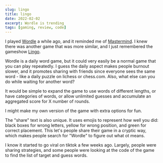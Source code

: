 ```yaml
---
slug: lingo
title: lingo
date: 2022-02-02
excerpt: Wordle is trending
tags: [gaming, review, code]
---
```


I played [Wordle](https://www.powerlanguage.co.uk/wordle/) a while ago, and it reminded me of [Mastermind](https://en.wikipedia.org/wiki/Mastermind_(board_game)). I knew there was another game that was more similar, and I just remembered the gameshow [Lingo](https://en.wikipedia.org/wiki/Lingo_(American_game_show)).

Wordle is a daily word game, but it could very easily be a normal game that you can play repeatedly. I guess the daily aspect makes people burnout slower, and it promotes sharing with friends since everyone sees the same word - like a daily puzzle on lichess or chess.com. Also, what else can you do while waiting for another word?

It would be simple to expand the game to use words of different lengths, or have categories of words, or allow unlimited guesses and accumulate an aggregated score for X number of rounds.

I might make my own version of the game with extra options for fun.

The "share" text is also unique. It uses emojis to represent how well you did: black boxes for wrong letters, yellow for wrong position, and green for correct placement. This let's people share their game in a cryptic way, which makes people search for "Wordle" to figure out what ot means.

I know it started to go viral on tiktok a few weeks ago. Largely, people were sharing strategies, and some people were looking at the code of the game to find the list of target and guess words.
